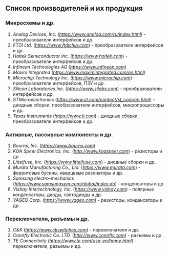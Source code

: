 ## Список производителей и их продукция

### Микросхемы и др.

1. _Analog Devices, Inc._ (_https://www.analog.com/ru/index.html_) - преобразователи интерфейсов и др.
2. _FTDI Ltd._ (_https://www.ftdichip.com_) - преобразователи интерфейсов и др.
3. _Holtek Semiconductor Inc._ (_https://www.holtek.com_) - преобразователи интерфейсов и др.
4. _Infineon Technologies AG_ (_https://www.infineon.com_)
5. _Maxim Integrated_ (_https://www.maximintegrated.com/en.html_)
6. _Microchip Technology Inc._ (_https://www.microchip.com_) - преобразователи интерфейсов, ПЗУ и др.
7. _Silicon Laboratories Inc._ (_https://www.silabs.com_) - преобразователи интерфейсов и др.
8. _STMicroelectronics_ (_https://www.st.com/content/st_com/en.html_) - диодные сборки, преобразователи интерфейсов, микропроцессоры и др.
9. _Texas Instruments_ (_https://www.ti.com_) - диодные сборки, преобразователи интерфейсов и др.

### Активные, пассивные компоненты и др.

1. _Bourns, Inc._ (_https://www.bourns.com_)
2. _KOA Speer Electronics, Inc._ (_http://www.koaspeer.com_) - резисторы и др.
3. _Littelfuse, Inc._ (_https://www.littelfuse.com_) - диодные сборки и др.
4. _Murata Manufacturing Co., Ltd._ (_https://www.murata.com_) - ферритовые бусины, кварцевые резонаторы и др.
5. _Samsung electro-mechanics_ (_https://www.samsungsem.com/global/index.do_) - конденсаторы и др.
6. _Vishay Intertechnology, Inc._ (_https://www.vishay.com_) - полярные конденсаторы, диоды, светодиоды и др.
7. _YAGEO Corp._ (_https://www.yageo.com_) - резисторы, конденсаторы и др.

### Переключатели, разъемы и др.

1. _C&K_ (_https://www.ckswitches.com_) - переключатели и др.
2. _Connfly Electronic Co. LTD._ (_http://www.connfly.com_) - разъемы и др.
3. _TE Connectivity_ (_https://www.te.com/usa-en/home.html_) - переключатели, разъемы и др.
